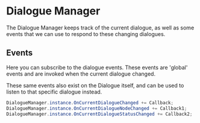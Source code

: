 # Dialogue Manager

The Dialogue Manager keeps track of the current dialogue, as well as some events that we can use to respond to these changing dialogues.

## Events

Here you can subscribe to the dialogue events. These events are 'global' events and are invoked when the current dialogue changed.

These same events also exist on the Dialogue itself, and can be used to listen to that specific dialogue instead.

```csharp
DialogueManager.instance.OnCurrentDialogueChanged += Callback;
DialogueManager.instance.OnCurrentDialogueNodeChanged += Callback1;
DialogueManager.instance.OnCurrentDialogueStatusChanged += Callback2;
```